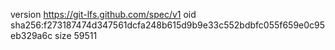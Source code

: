 version https://git-lfs.github.com/spec/v1
oid sha256:f273187474d347561dcfa248b615d9b9e33c552bdbfc055f659e0c95eb329a6c
size 59511
